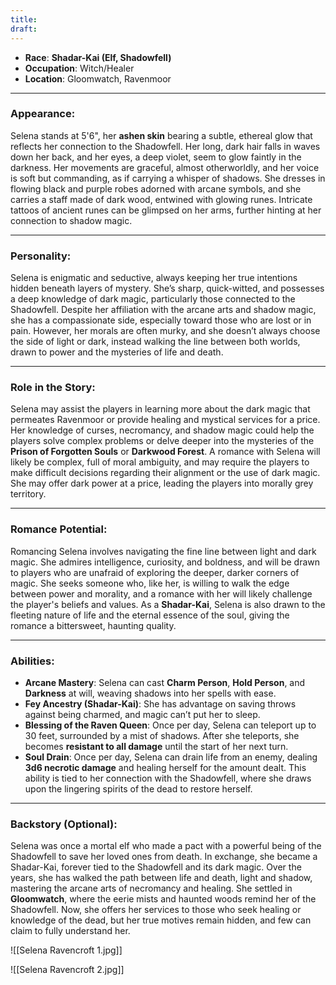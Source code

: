 ```yaml
---
title: 
draft:
---
```

- **Race**: **Shadar-Kai (Elf, Shadowfell)**
- **Occupation**: Witch/Healer
- **Location**: Gloomwatch, Ravenmoor

---

### **Appearance**:

Selena stands at 5'6", her **ashen skin** bearing a subtle, ethereal glow that reflects her connection to the Shadowfell. Her long, dark hair falls in waves down her back, and her eyes, a deep violet, seem to glow faintly in the darkness. Her movements are graceful, almost otherworldly, and her voice is soft but commanding, as if carrying a whisper of shadows. She dresses in flowing black and purple robes adorned with arcane symbols, and she carries a staff made of dark wood, entwined with glowing runes. Intricate tattoos of ancient runes can be glimpsed on her arms, further hinting at her connection to shadow magic.

---

### **Personality**:

Selena is enigmatic and seductive, always keeping her true intentions hidden beneath layers of mystery. She’s sharp, quick-witted, and possesses a deep knowledge of dark magic, particularly those connected to the Shadowfell. Despite her affiliation with the arcane arts and shadow magic, she has a compassionate side, especially toward those who are lost or in pain. However, her morals are often murky, and she doesn’t always choose the side of light or dark, instead walking the line between both worlds, drawn to power and the mysteries of life and death.

---

### **Role in the Story**:

Selena may assist the players in learning more about the dark magic that permeates Ravenmoor or provide healing and mystical services for a price. Her knowledge of curses, necromancy, and shadow magic could help the players solve complex problems or delve deeper into the mysteries of the **Prison of Forgotten Souls** or **Darkwood Forest**. A romance with Selena will likely be complex, full of moral ambiguity, and may require the players to make difficult decisions regarding their alignment or the use of dark magic. She may offer dark power at a price, leading the players into morally grey territory.

---

### **Romance Potential**:

Romancing Selena involves navigating the fine line between light and dark magic. She admires intelligence, curiosity, and boldness, and will be drawn to players who are unafraid of exploring the deeper, darker corners of magic. She seeks someone who, like her, is willing to walk the edge between power and morality, and a romance with her will likely challenge the player's beliefs and values. As a **Shadar-Kai**, Selena is also drawn to the fleeting nature of life and the eternal essence of the soul, giving the romance a bittersweet, haunting quality.

---

### **Abilities**:

- **Arcane Mastery**: Selena can cast **Charm Person**, **Hold Person**, and **Darkness** at will, weaving shadows into her spells with ease.
- **Fey Ancestry (Shadar-Kai)**: She has advantage on saving throws against being charmed, and magic can’t put her to sleep.
- **Blessing of the Raven Queen**: Once per day, Selena can teleport up to 30 feet, surrounded by a mist of shadows. After she teleports, she becomes **resistant to all damage** until the start of her next turn.
- **Soul Drain**: Once per day, Selena can drain life from an enemy, dealing **3d6 necrotic damage** and healing herself for the amount dealt. This ability is tied to her connection with the Shadowfell, where she draws upon the lingering spirits of the dead to restore herself.

---

### **Backstory (Optional)**:

Selena was once a mortal elf who made a pact with a powerful being of the Shadowfell to save her loved ones from death. In exchange, she became a Shadar-Kai, forever tied to the Shadowfell and its dark magic. Over the years, she has walked the path between life and death, light and shadow, mastering the arcane arts of necromancy and healing. She settled in **Gloomwatch**, where the eerie mists and haunted woods remind her of the Shadowfell. Now, she offers her services to those who seek healing or knowledge of the dead, but her true motives remain hidden, and few can claim to fully understand her.

![[Selena Ravencroft 1.jpg]]

![[Selena Ravencroft 2.jpg]]